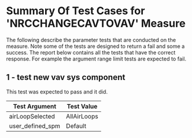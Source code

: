 # Summary Of Test Cases for 'NRCCHANGECAVTOVAV' Measure
 
The following describe the parameter tests that are conducted on the measure. Note some of the 
tests are designed to return a fail and some a success. The report below contains all the tests that 
have the correct response. For example the argument range limit tests are expected to fail. 
 
## 1 - test new vav sys component
 
This test was expected to pass and it did.
 
| Test Argument | Test Value |
| ------------- | ---------- |
| airLoopSelected |AllAirLoops |
| user_defined_spm |Default |
 
